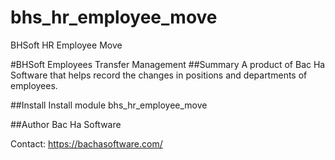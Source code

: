 # bhs_hr_employee_move
BHSoft HR Employee Move

#BHSoft Employees Transfer Management ##Summary A product of Bac Ha Software that helps record the changes in positions and departments of employees.

##Install Install module bhs_hr_employee_move

##Author Bac Ha Software

Contact: https://bachasoftware.com/
